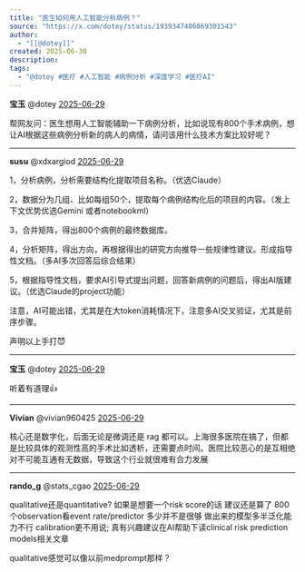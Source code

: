 ```yaml
---
title: "医生如何用人工智能分析病例？"
source: "https://x.com/dotey/status/1939347406069301543"
author:
  - "[[@dotey]]"
created: 2025-06-30
description:
tags:
  - "@dotey #医疗 #人工智能 #病例分析 #深度学习 #医疗AI"
---
```

**宝玉** @dotey [2025-06-29](https://x.com/dotey/status/1939347406069301543)

帮网友问：医生想用人工智能辅助一下病例分析，比如说现有800个手术病例，想让AI根据这些病例分析新的病人的病情，请问该用什么技术方案比较好呢？

---

**susu** @xdxargiod [2025-06-29](https://x.com/xdxargiod/status/1939430983050142136)

1，分析病例，分析需要结构化提取项目名称。（优选Claude）

2，数据分为几组、比如每组50个，提取每个病例结构化后的项目的内容。（发上下文优势优选Gemini 或者notebookml）

3，合并矩阵，得出800个病例的最终数据库。

4，分析矩阵，得出方向，再根据得出的研究方向推导一些规律性建议。形成指导性文档。（多AI多次回答后综合结果）

5，根据指导性文档，要求AI引导式提出问题，回答新病例的问题后，得出AI版建议。（优选Claude的project功能）

注意，AI可能出错，尤其是在大token消耗情况下，注意多AI交叉验证，尤其是前序步骤。

声明以上手打😈

---

**宝玉** @dotey [2025-06-29](https://x.com/dotey/status/1939455090680909942)

听着有道理👍

---

**Vivian** @vivian960425 [2025-06-29](https://x.com/vivian960425/status/1939352497484964004)

核心还是数字化，后面无论是微调还是 rag 都可以。上海很多医院在搞了，但都是比较具体的观测性高的手术比如透析，还需要点时间。医院比较恶心的是互相绝对不可能互通有无数据，导致这个行业就很难有合力发展

---

**rando\_g** @stats\_cgao [2025-06-29](https://x.com/stats_cgao/status/1939353086960804341)

qualitative还是quantitative? 如果是想要一个risk score的话 建议还是算了 800个observation看event rate/predictor 多少并不是很够 做出来的模型多半泛化能力不行 calibration更不用说; 真有兴趣建议在AI帮助下读clinical risk prediction models相关文章

qualitative感觉可以像以前medprompt那样？
